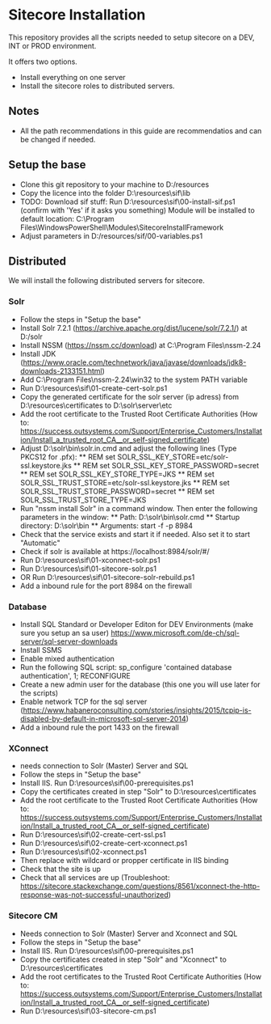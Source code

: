 # Sitecore Installation
This repository provides all the scripts needed to setup sitecore on a DEV, INT or PROD environment.

It offers two options.
* Install everything on one server
* Install the sitecore roles to distributed servers.

## Notes
* All the path recommendations in this guide are recommendatios and can be changed if needed.

## Setup the base
* Clone this git repository to your machine to D:/resources
* Copy the licence into the folder D:\resources\sif\lib
* TODO: Download sif stuff:
  Run D:\resources\sif\00-install-sif.ps1 (confirm with 'Yes' if it asks you something)
  Module will be installed to default location: C:\Program Files\WindowsPowerShell\Modules\SitecoreInstallFramework
* Adjust parameters in D:/resources/sif/00-variables.ps1

## Distributed
We will install the following distributed servers for sitecore.

### Solr 
* Follow the steps in "Setup the base"
* Install Solr 7.2.1 (https://archive.apache.org/dist/lucene/solr/7.2.1/) at D:/solr
* Install NSSM (https://nssm.cc/download) at C:\Program Files\nssm-2.24
* Install JDK (https://www.oracle.com/technetwork/java/javase/downloads/jdk8-downloads-2133151.html)
* Add C:\Program Files\nssm-2.24\win32 to the system PATH variable
* Run D:\resources\sif\01-create-cert-solr.ps1
* Copy the generated certificate for the solr server (ip adress) from D:\resources\certificates to D:\solr\server\etc
* Add the root certificate to the Trusted Root Certificate Authorities (How to: https://success.outsystems.com/Support/Enterprise_Customers/Installation/Install_a_trusted_root_CA__or_self-signed_certificate)
* Adjust D:\solr\bin\solr.in.cmd and adjust the following lines (Type PKCS12 for .pfx):
** REM set SOLR_SSL_KEY_STORE=etc/solr-ssl.keystore.jks
** REM set SOLR_SSL_KEY_STORE_PASSWORD=secret
** REM set SOLR_SSL_KEY_STORE_TYPE=JKS
** REM set SOLR_SSL_TRUST_STORE=etc/solr-ssl.keystore.jks
** REM set SOLR_SSL_TRUST_STORE_PASSWORD=secret
** REM set SOLR_SSL_TRUST_STORE_TYPE=JKS
* Run "nssm install Solr" in a command window. Then enter the following parameters in the window:
** Path: D:\solr\bin\solr.cmd
** Startup directory: D:\solr\bin
** Arguments: start -f -p 8984
* Check that the service exists and start it if needed. Also set it to start "Automatic"
* Check if solr is available at https://localhost:8984/solr/#/
* Run D:\resources\sif\01-xconnect-solr.ps1
* Run D:\resources\sif\01-sitecore-solr.ps1
* OR Run D:\resources\sif\01-sitecore-solr-rebuild.ps1
* Add a inbound rule for the port 8984 on the firewall

### Database
* Install SQL Standard or Developer Editon for DEV Environments (make sure you setup an sa user)
  https://www.microsoft.com/de-ch/sql-server/sql-server-downloads
* Install SSMS
* Enable mixed authentication
* Run the following SQL script:
sp_configure 'contained database authentication', 1; RECONFIGURE
* Create a new admin user for the database (this one you will use later for the scripts)
* Enable network TCP for the sql server (https://www.habaneroconsulting.com/stories/insights/2015/tcpip-is-disabled-by-default-in-microsoft-sql-server-2014)
* Add a inbound rule the port 1433 on the firewall

### XConnect
* needs connection to Solr (Master) Server and SQL
* Follow the steps in "Setup the base"
* Install IIS. Run D:\resources\sif\00-prerequisites.ps1
* Copy the certificates created in step "Solr" to D:\resources\certificates
* Add the root certificate to the Trusted Root Certificate Authorities (How to: https://success.outsystems.com/Support/Enterprise_Customers/Installation/Install_a_trusted_root_CA__or_self-signed_certificate)
* Run D:\resources\sif\02-create-cert-ssl.ps1
* Run D:\resources\sif\02-create-cert-xconnect.ps1
* Run D:\resources\sif\02-xconnect.ps1
* Then replace with wildcard or propper certificate in IIS binding
* Check that the site is up
* Check that all services are up (Troubleshoot: https://sitecore.stackexchange.com/questions/8561/xconnect-the-http-response-was-not-successful-unauthorized)

### Sitecore CM
* Needs connection to Solr (Master) Server and Xconnect and SQL
* Follow the steps in "Setup the base"
* Install IIS. Run D:\resources\sif\00-prerequisites.ps1
* Copy the certificates created in step "Solr" and "Xconnect" to D:\resources\certificates
* Add the root certificates to the Trusted Root Certificate Authorities (How to: https://success.outsystems.com/Support/Enterprise_Customers/Installation/Install_a_trusted_root_CA__or_self-signed_certificate)
* Run D:\resources\sif\03-sitecore-cm.ps1